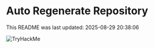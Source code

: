 # Auto Regenerate Repository

This README was last updated: 2025-08-29 20:38:06

 ![TryHackMe](https://tryhackme.com/badge/533634)